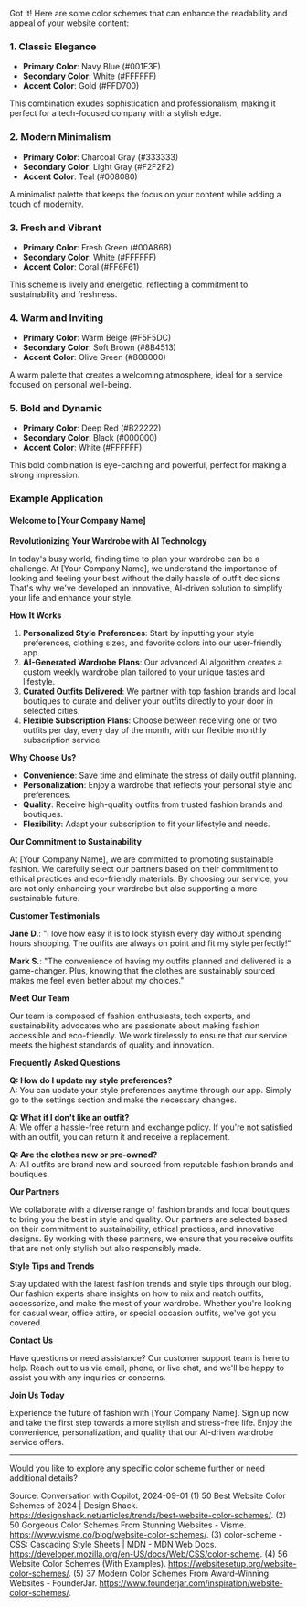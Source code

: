 Got it! Here are some color schemes that can enhance the readability and appeal of your website content:

### 1. **Classic Elegance**
- **Primary Color**: Navy Blue (#001F3F)
- **Secondary Color**: White (#FFFFFF)
- **Accent Color**: Gold (#FFD700)

This combination exudes sophistication and professionalism, making it perfect for a tech-focused company with a stylish edge.

### 2. **Modern Minimalism**
- **Primary Color**: Charcoal Gray (#333333)
- **Secondary Color**: Light Gray (#F2F2F2)
- **Accent Color**: Teal (#008080)

A minimalist palette that keeps the focus on your content while adding a touch of modernity.

### 3. **Fresh and Vibrant**
- **Primary Color**: Fresh Green (#00A86B)
- **Secondary Color**: White (#FFFFFF)
- **Accent Color**: Coral (#FF6F61)

This scheme is lively and energetic, reflecting a commitment to sustainability and freshness.

### 4. **Warm and Inviting**
- **Primary Color**: Warm Beige (#F5F5DC)
- **Secondary Color**: Soft Brown (#8B4513)
- **Accent Color**: Olive Green (#808000)

A warm palette that creates a welcoming atmosphere, ideal for a service focused on personal well-being.

### 5. **Bold and Dynamic**
- **Primary Color**: Deep Red (#B22222)
- **Secondary Color**: Black (#000000)
- **Accent Color**: White (#FFFFFF)

This bold combination is eye-catching and powerful, perfect for making a strong impression.

### Example Application

#### Welcome to [Your Company Name]

**Revolutionizing Your Wardrobe with AI Technology**

In today's busy world, finding time to plan your wardrobe can be a challenge. At [Your Company Name], we understand the importance of looking and feeling your best without the daily hassle of outfit decisions. That's why we've developed an innovative, AI-driven solution to simplify your life and enhance your style.

**How It Works**

1. **Personalized Style Preferences**: Start by inputting your style preferences, clothing sizes, and favorite colors into our user-friendly app.
2. **AI-Generated Wardrobe Plans**: Our advanced AI algorithm creates a custom weekly wardrobe plan tailored to your unique tastes and lifestyle.
3. **Curated Outfits Delivered**: We partner with top fashion brands and local boutiques to curate and deliver your outfits directly to your door in selected cities.
4. **Flexible Subscription Plans**: Choose between receiving one or two outfits per day, every day of the month, with our flexible monthly subscription service.

**Why Choose Us?**

- **Convenience**: Save time and eliminate the stress of daily outfit planning.
- **Personalization**: Enjoy a wardrobe that reflects your personal style and preferences.
- **Quality**: Receive high-quality outfits from trusted fashion brands and boutiques.
- **Flexibility**: Adapt your subscription to fit your lifestyle and needs.

**Our Commitment to Sustainability**

At [Your Company Name], we are committed to promoting sustainable fashion. We carefully select our partners based on their commitment to ethical practices and eco-friendly materials. By choosing our service, you are not only enhancing your wardrobe but also supporting a more sustainable future.

**Customer Testimonials**

**Jane D.**: "I love how easy it is to look stylish every day without spending hours shopping. The outfits are always on point and fit my style perfectly!"

**Mark S.**: "The convenience of having my outfits planned and delivered is a game-changer. Plus, knowing that the clothes are sustainably sourced makes me feel even better about my choices."

**Meet Our Team**

Our team is composed of fashion enthusiasts, tech experts, and sustainability advocates who are passionate about making fashion accessible and eco-friendly. We work tirelessly to ensure that our service meets the highest standards of quality and innovation.

**Frequently Asked Questions**

**Q: How do I update my style preferences?**  
A: You can update your style preferences anytime through our app. Simply go to the settings section and make the necessary changes.

**Q: What if I don't like an outfit?**  
A: We offer a hassle-free return and exchange policy. If you're not satisfied with an outfit, you can return it and receive a replacement.

**Q: Are the clothes new or pre-owned?**  
A: All outfits are brand new and sourced from reputable fashion brands and boutiques.

**Our Partners**

We collaborate with a diverse range of fashion brands and local boutiques to bring you the best in style and quality. Our partners are selected based on their commitment to sustainability, ethical practices, and innovative designs. By working with these partners, we ensure that you receive outfits that are not only stylish but also responsibly made.

**Style Tips and Trends**

Stay updated with the latest fashion trends and style tips through our blog. Our fashion experts share insights on how to mix and match outfits, accessorize, and make the most of your wardrobe. Whether you're looking for casual wear, office attire, or special occasion outfits, we've got you covered.

**Contact Us**

Have questions or need assistance? Our customer support team is here to help. Reach out to us via email, phone, or live chat, and we'll be happy to assist you with any inquiries or concerns.

**Join Us Today**

Experience the future of fashion with [Your Company Name]. Sign up now and take the first step towards a more stylish and stress-free life. Enjoy the convenience, personalization, and quality that our AI-driven wardrobe service offers.

---

Would you like to explore any specific color scheme further or need additional details?

Source: Conversation with Copilot, 2024-09-01
(1) 50 Best Website Color Schemes of 2024 | Design Shack. https://designshack.net/articles/trends/best-website-color-schemes/.
(2) 50 Gorgeous Color Schemes From Stunning Websites - Visme. https://www.visme.co/blog/website-color-schemes/.
(3) color-scheme - CSS: Cascading Style Sheets | MDN - MDN Web Docs. https://developer.mozilla.org/en-US/docs/Web/CSS/color-scheme.
(4) 56 Website Color Schemes (With Examples). https://websitesetup.org/website-color-schemes/.
(5) 37 Modern Color Schemes From Award-Winning Websites - FounderJar. https://www.founderjar.com/inspiration/website-color-schemes/.